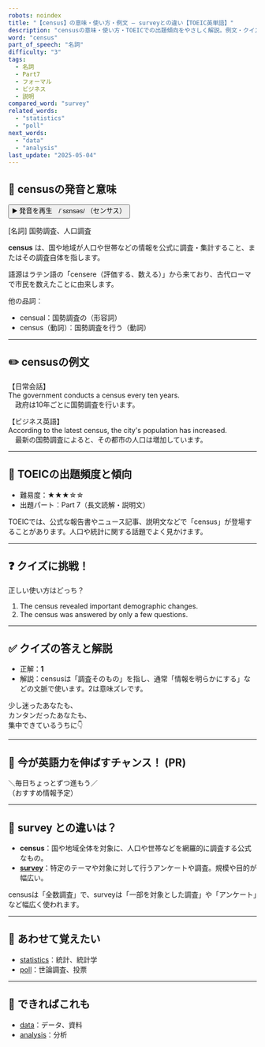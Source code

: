 ```yaml
---
robots: noindex
title: "【census】の意味・使い方・例文 ― surveyとの違い【TOEIC英単語】"
description: "censusの意味・使い方・TOEICでの出題傾向をやさしく解説。例文・クイズ付きでsurveyとの違いもわかりやすく学べます。"
word: "census"
part_of_speech: "名詞"
difficulty: "3"
tags:
  - 名詞
  - Part7
  - フォーマル
  - ビジネス
  - 説明
compared_word: "survey"
related_words:
  - "statistics"
  - "poll"
next_words:
  - "data"
  - "analysis"
last_update: "2025-05-04"
---
```


## 🔰 censusの発音と意味

<button class="play-audio" onclick="playTTS('census')">
  <span class="play-audio-main">
    ▶️ 発音を再生　/ˈsɛnsəs/
  </span>
  <span class="play-audio-sub">
    （センサス）
  </span>
</button>

[名詞] 国勢調査、人口調査

**census** は、国や地域が人口や世帯などの情報を公式に調査・集計すること、またはその調査自体を指します。

語源はラテン語の「censere（評価する、数える）」から来ており、古代ローマで市民を数えたことに由来します。

他の品詞：  
- censual：国勢調査の（形容詞）
- census（動詞）：国勢調査を行う（動詞）

---

## ✏️ censusの例文

【日常会話】  
The government conducts a census every ten years.  
　政府は10年ごとに国勢調査を行います。

【ビジネス英語】  
According to the latest census, the city's population has increased.  
　最新の国勢調査によると、その都市の人口は増加しています。

---

## 🎯 TOEICの出題頻度と傾向

- 難易度：★★★☆☆
- 出題パート：Part 7（長文読解・説明文）

TOEICでは、公式な報告書やニュース記事、説明文などで「census」が登場することがあります。人口や統計に関する話題でよく見かけます。

---

## ❓ クイズに挑戦！

正しい使い方はどっち？

1. The census revealed important demographic changes.  
2. The census was answered by only a few questions.

---

## ✅ クイズの答えと解説

- 正解：**1**
- 解説：censusは「調査そのもの」を指し、通常「情報を明らかにする」などの文脈で使います。2は意味ズレです。

少し迷ったあなたも、  
カンタンだったあなたも、  
集中できているうちに👇️

---

## 🚀 今が英語力を伸ばすチャンス！ (PR)

<div class="info-center">
＼毎日ちょっとずつ進もう／<br>  
（おすすめ情報予定）
</div>

---

## 🤔  survey との違いは？

- **census**：国や地域全体を対象に、人口や世帯などを網羅的に調査する公式なもの。
- **[survey](/word/survey/)**：特定のテーマや対象に対して行うアンケートや調査。規模や目的が幅広い。

censusは「全数調査」で、surveyは「一部を対象とした調査」や「アンケート」など幅広く使われます。

---

## 🧩 あわせて覚えたい

- [statistics](/word/statistics/)：統計、統計学
- [poll](/word/poll/)：世論調査、投票

---

## 📖 できればこれも

- [data](/word/data/)：データ、資料
- [analysis](/word/analysis/)：分析

<!-- cvid: aid38_bid11 -->
